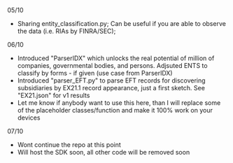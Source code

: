 

05/10

- Sharing entity_classification.py; Can be useful if you are able to observe the data (i.e. RIAs by FINRA/SEC); 

06/10
 
- Introduced "ParserIDX" which unlocks the real potential of million of companies, governmental bodies, and persons. Adjsuted ENTS to classify by forms - if given (use case from ParserIDX)
- Introduced "parser_EFT.py" to parse EFT records for discovering subsidiaries by EX21.1 record appearance, just a first sketch. See "EX21.json" for v1 results
- Let me know if anybody want to use this here, than I will replace some of the placeholder classes/function and make it 100% work on your devices

07/10

- Wont continue the repo at this point
- Will host the SDK soon, all other code will be removed soon
